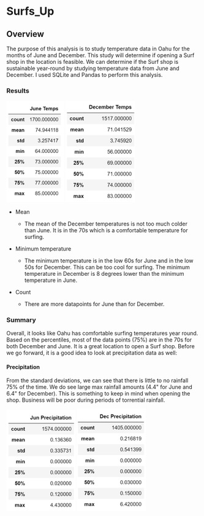 # Surfs_Up
## Overview
The purpose of this analysis is to study temperature data in Oahu for the months of June and December. This study will determine if opening a Surf shop in the location is feasible. We can determine if the Surf shop is sustainable year-round by studying temperature data from June and December. I used SQLite and Pandas to perform this analysis.

### Results
<img src = "https://github.com/Kee2u/Surfs_Up/blob/main/Resources/June_temps.PNG?raw=true" width = '150'> <img src = "https://github.com/Kee2u/Surfs_Up/blob/main/Resources/December_temps.PNG?raw=true" width = '182'>
  - Mean
     - The mean of the December temperatures is not too much colder than June. It is in the 70s which is a comfortable temperature for surfing.
     
  - Minimum temperature
     - The minimum temperature is in the low 60s for June and in the low 50s for December. This can be too cool for surfing. The minimum temperature in December is 8 degrees lower than the minimum temperature in June. 
  
  - Count
     - There are more datapoints for June than for December. 
     
### Summary
Overall, it looks like Oahu has comfortable surfing temperatures year round. Based on the percentiles, most of the data points (75%) are in the 70s for both December and June. It is a great location to open a Surf shop.
Before we go forward, it is a good idea to look at precipitation data as well:

#### Precipitation
From the standard deviations, we can see that there is little to no rainfall 75% of the time. We do see large max rainfall amounts (4.4" for June and 6.4" for December). This is something to keep in mind when opening the shop. Business will be poor during periods of torrential rainfall.

<img src = "https://github.com/Kee2u/Surfs_Up/blob/main/Resources/June_prcp.PNG?raw=true" width = '180'> <img src = "https://github.com/Kee2u/Surfs_Up/blob/main/Resources/December_prcp.PNG?raw=true" width = '180'>
